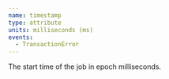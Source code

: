 ```yaml
---
name: timestamp
type: attribute
units: milliseconds (ms)
events:
  - TransactionError
---
```


The start time of the job in epoch milliseconds.
